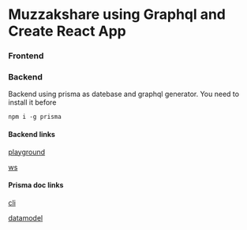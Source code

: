 # Muzzakshare using Graphql and Create React App
### Frontend


### Backend
Backend using prisma as datebase and graphql generator.
You need to install it before
```
npm i -g prisma
```

#### Backend links
[playground](https://eu1.prisma.sh/fabian-f24b98/muzzakshare/dev)

[ws](https://eu1.prisma.sh/fabian-f24b98/muzzakshare/dev)

#### Prisma doc links
[cli](https://www.prisma.io/docs/prisma-cli-and-configuration/cli-command-reference-xcv9/)

[datamodel](https://www.prisma.io/docs/data-model-and-migrations/data-model-knul/)
